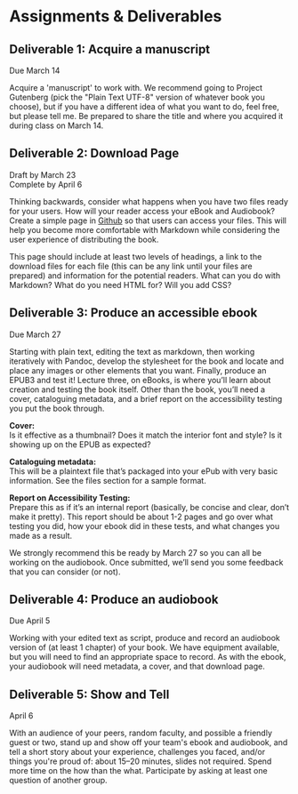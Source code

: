 # Assignments & Deliverables


## Deliverable 1: Acquire a manuscript

Due March 14 

Acquire a 'manuscript' to work with. We recommend going to Project Gutenberg (pick the "Plain Text UTF-8" version of whatever book you choose), but if you have a different idea of what you want to do, feel free, but please tell me. Be prepared to share the title and where you acquired it during class on March 14. 


## Deliverable 2: Download Page

Draft by March 23  
Complete by April 6
 
Thinking backwards, consider what happens when you have two files ready for your users. How will your reader access your eBook and Audiobook? Create a simple page in [Github](Github.md) so that users can access your files. This will help you become more comfortable with Markdown while considering the user experience of distributing the book. 

This page should include at least two levels of headings, a link to the download files for each file (this can be any link until your files are prepared) and information for the potential readers. What can you do with Markdown? What do you need HTML for? Will you add CSS?


## Deliverable 3: Produce an accessible ebook

Due March 27

Starting with plain text, editing the text as markdown, then working iteratively with Pandoc, develop the stylesheet for the book and locate and place any images or other elements that you want. Finally, produce an EPUB3 and test it! Lecture three, on eBooks, is where you’ll learn about creation and testing the book itself. Other than the book, you’ll need a cover, cataloguing metadata, and a brief report on the accessibility testing you put the book through.

**Cover:**   
Is it effective as a thumbnail? Does it match the interior font and style? Is it showing up on the EPUB as expected? 

**Cataloguing metadata:**   
This will be a plaintext file that’s packaged into your ePub with very basic information. See the files section for a sample format. 

**Report on Accessibility Testing:**   
Prepare this as if it’s an internal report (basically, be concise and clear, don’t make it pretty). This report should be about 1-2 pages and go over what testing you did, how your ebook did in these tests, and what changes you made as a result. 

We strongly recommend this be ready by March 27 so you can all be working on the audiobook. Once submitted, we’ll send you some feedback that you can consider (or not). 


## Deliverable 4: Produce an audiobook

Due April 5

Working with your edited text as script, produce and record an audiobook version of (at least 1 chapter) of your book. We have equipment available, but you will need to find an appropriate space to record. As with the ebook, your audiobook will need metadata, a cover, and that download page.


## Deliverable 5: Show and Tell

April 6 

With an audience of your peers, random faculty, and possible a friendly guest or two, stand up and show off your team's ebook and audiobook, and tell a short story about your experience, challenges you faced, and/or things you're proud of: about 15–20 minutes, slides not required. Spend more time on the how than the what. Participate by asking at least one question of another group.
 



